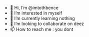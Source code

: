 - 👋 Hi, I’m @imtothbence
- 👀 I’m interested in myself
- 🌱 I’m currently learning nothing
- 💞️ I’m looking to collaborate on deez
- 📫 How to reach me : you dont

<!---
imtothbence/imtothbence is a ✨ special ✨ repository because its `README.md` (this file) appears on your GitHub profile.
You can click the Preview link to take a look at your changes.
--->
